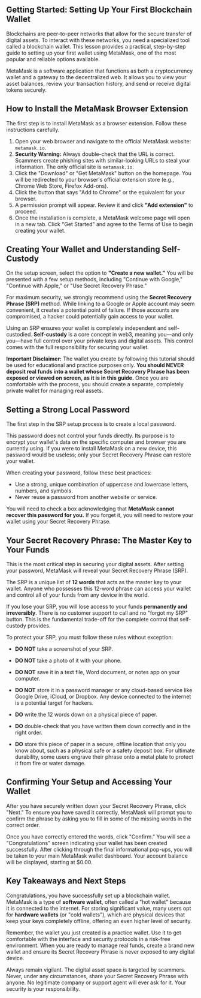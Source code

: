 ## Getting Started: Setting Up Your First Blockchain Wallet

Blockchains are peer-to-peer networks that allow for the secure transfer of digital assets. To interact with these networks, you need a specialized tool called a blockchain wallet. This lesson provides a practical, step-by-step guide to setting up your first wallet using MetaMask, one of the most popular and reliable options available.

MetaMask is a software application that functions as both a cryptocurrency wallet and a gateway to the decentralized web. It allows you to view your asset balances, review your transaction history, and send or receive digital tokens securely.

## How to Install the MetaMask Browser Extension

The first step is to install MetaMask as a browser extension. Follow these instructions carefully.

1.  Open your web browser and navigate to the official MetaMask website: `metamask.io`.
2.  **Security Warning:** Always double-check that the URL is correct. Scammers create phishing sites with similar-looking URLs to steal your information. The only official site is `metamask.io`.
3.  Click the "Download" or "Get MetaMask" button on the homepage. You will be redirected to your browser's official extension store (e.g., Chrome Web Store, Firefox Add-ons).
4.  Click the button that says "Add to Chrome" or the equivalent for your browser.
5.  A permission prompt will appear. Review it and click **"Add extension"** to proceed.
6.  Once the installation is complete, a MetaMask welcome page will open in a new tab. Click "Get Started" and agree to the Terms of Use to begin creating your wallet.

## Creating Your Wallet and Understanding Self-Custody

On the setup screen, select the option to **"Create a new wallet."** You will be presented with a few setup methods, including "Continue with Google," "Continue with Apple," or "Use Secret Recovery Phrase."

For maximum security, we strongly recommend using the **Secret Recovery Phrase (SRP)** method. While linking to a Google or Apple account may seem convenient, it creates a potential point of failure. If those accounts are compromised, a hacker could potentially gain access to your wallet.

Using an SRP ensures your wallet is completely independent and self-custodied. **Self-custody** is a core concept in web3, meaning you—and only you—have full control over your private keys and digital assets. This control comes with the full responsibility for securing your wallet.

**Important Disclaimer:** The wallet you create by following this tutorial should be used for educational and practice purposes only. **You should NEVER deposit real funds into a wallet whose Secret Recovery Phrase has been exposed or viewed on screen, as it is in this guide.** Once you are comfortable with the process, you should create a separate, completely private wallet for managing real assets.

## Setting a Strong Local Password

The first step in the SRP setup process is to create a local password.

This password does not control your funds directly. Its purpose is to encrypt your wallet's data on the specific computer and browser you are currently using. If you were to install MetaMask on a new device, this password would be useless; only your Secret Recovery Phrase can restore your wallet.

When creating your password, follow these best practices:
*   Use a strong, unique combination of uppercase and lowercase letters, numbers, and symbols.
*   Never reuse a password from another website or service.

You will need to check a box acknowledging that **MetaMask cannot recover this password for you.** If you forget it, you will need to restore your wallet using your Secret Recovery Phrase.

## Your Secret Recovery Phrase: The Master Key to Your Funds

This is the most critical step in securing your digital assets. After setting your password, MetaMask will reveal your Secret Recovery Phrase (SRP).

The SRP is a unique list of **12 words** that acts as the master key to your wallet. Anyone who possesses this 12-word phrase can access your wallet and control all of your funds from any device in the world.

If you lose your SRP, you will lose access to your funds **permanently and irreversibly**. There is no customer support to call and no "forgot my SRP" button. This is the fundamental trade-off for the complete control that self-custody provides.

To protect your SRP, you must follow these rules without exception:

*   **DO NOT** take a screenshot of your SRP.
*   **DO NOT** take a photo of it with your phone.
*   **DO NOT** save it in a text file, Word document, or notes app on your computer.
*   **DO NOT** store it in a password manager or any cloud-based service like Google Drive, iCloud, or Dropbox. Any device connected to the internet is a potential target for hackers.

*   **DO** write the 12 words down on a physical piece of paper.
*   **DO** double-check that you have written them down correctly and in the right order.
*   **DO** store this piece of paper in a secure, offline location that only you know about, such as a physical safe or a safety deposit box. For ultimate durability, some users engrave their phrase onto a metal plate to protect it from fire or water damage.

## Confirming Your Setup and Accessing Your Wallet

After you have securely written down your Secret Recovery Phrase, click "Next." To ensure you have saved it correctly, MetaMask will prompt you to confirm the phrase by asking you to fill in some of the missing words in the correct order.

Once you have correctly entered the words, click "Confirm." You will see a "Congratulations" screen indicating your wallet has been created successfully. After clicking through the final informational pop-ups, you will be taken to your main MetaMask wallet dashboard. Your account balance will be displayed, starting at $0.00.

## Key Takeaways and Next Steps

Congratulations, you have successfully set up a blockchain wallet. MetaMask is a type of **software wallet**, often called a "hot wallet" because it is connected to the internet. For storing significant value, many users opt for **hardware wallets** (or "cold wallets"), which are physical devices that keep your keys completely offline, offering an even higher level of security.

Remember, the wallet you just created is a practice wallet. Use it to get comfortable with the interface and security protocols in a risk-free environment. When you are ready to manage real funds, create a brand new wallet and ensure its Secret Recovery Phrase is never exposed to any digital device.

Always remain vigilant. The digital asset space is targeted by scammers. Never, under any circumstances, share your Secret Recovery Phrase with anyone. No legitimate company or support agent will ever ask for it. Your security is your responsibility.